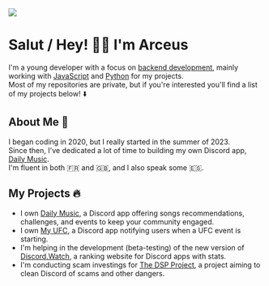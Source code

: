 <img src="https://i.imgur.com/Hi2NE0Q.jpeg"/>

# Salut / Hey! 👋🏻 I'm Arceus
I'm a young developer with a focus on [backend development](https://en.wikipedia.org/wiki/Frontend_and_backend), mainly working with [JavaScript](https://en.wikipedia.org/wiki/JavaScript) and [Python](https://en.wikipedia.org/wiki/Python_(programming_language)) for my projects.
<br />Most of my repositories are private, but if you're interested you'll find a list of my projects below! ⬇️
## About Me 📒
I began coding in 2020, but I really started in the summer of 2023.
<br />Since then, I've dedicated a lot of time to building my own Discord app, [Daily Music](https://daily-music.xyz).
<br />I'm fluent in both 🇫🇷 and 🇬🇧, and I also speak some 🇪🇸.
## My Projects 🔥
- I own [Daily Music](https://daily-music.xyz), a Discord app offering songs recommendations, challenges, and events to keep your community engaged.
- I own [My UFC](https://top.gg/bot/1247269790993879200/), a Discord app notifying users when a UFC event is starting.
- I'm helping in the development (beta-testing) of the new version of [Discord.Watch](https://discord.watch), a ranking website for Discord apps with stats.
- I'm conducting scam investings for [The DSP Project](https://dsp-project.glitch.me/), a project aiming to clean Discord of scams and other dangers.
